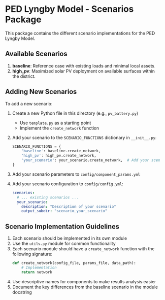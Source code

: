 # PED Lyngby Model - Scenarios Package

This package contains the different scenario implementations for the PED Lyngby Model.

## Available Scenarios

1. **baseline**: Reference case with existing loads and minimal local assets.
2. **high_pv**: Maximized solar PV deployment on available surfaces within the district.

## Adding New Scenarios

To add a new scenario:

1. Create a new Python file in this directory (e.g., `pv_battery.py`)
   - Use `template.py` as a starting point
   - Implement the `create_network` function

2. Add your scenario to the `SCENARIO_FUNCTIONS` dictionary in `__init__.py`:
   ```python
   SCENARIO_FUNCTIONS = {
       'baseline': baseline.create_network,
       'high_pv': high_pv.create_network,
       'your_scenario': your_scenario.create_network,  # Add your scenario here
   }
   ```

3. Add your scenario parameters to `config/component_params.yml`

4. Add your scenario configuration to `config/config.yml`:
   ```yaml
   scenarios:
     # ... existing scenarios ...
     your_scenario:
       description: "Description of your scenario"
       output_subdir: "scenario_your_scenario"
   ```

## Scenario Implementation Guidelines

1. Each scenario should be implemented in its own module
2. Use the `utils.py` module for common functionality
3. Each scenario module should have a `create_network` function with the following signature:
   ```python
   def create_network(config_file, params_file, data_path):
       # Implementation
       return network
   ```
4. Use descriptive names for components to make results analysis easier
5. Document the key differences from the baseline scenario in the module docstring
